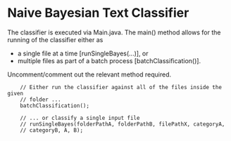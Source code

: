 Naive Bayesian Text Classifier
==============================

The classifier is executed via Main.java. The main() method allows for the running of the classifier either as
* a single file at a time [runSingleBayes(...)], or 
* multiple files as part of a batch process [batchClassification()]. 

Uncomment/comment out the relevant method required.

		// Either run the classifier against all of the files inside the given
		// folder ...
		batchClassification();

		// ... or classify a single input file
		// runSingleBayes(folderPathA, folderPathB, filePathX, categoryA,
		// categoryB, A, B);
